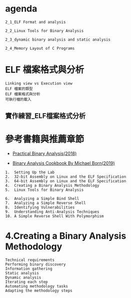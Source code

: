 # agenda
```
2_1_ELF Format and analysis

2_2_Linux Tools for Binary Analysis

2_3_dynamic binary analysis and static analysis

2_4_Memory Layout of C Programs
```

# ELF 檔案格式與分析
```
Linking view vs Execution view
ELF 檔案的類型
ELF 檔案格式與分析
可執行檔的載入
```

## 實作練習_ELF檔案格式分析




# 參考書籍與推薦章節

- [Practical Binary Analysis(2018)](https://nostarch.com/binaryanalysis)

- [Binary Analysis Cookbook By Michael Born(2019)](https://www.packtpub.com/product/binary-analysis-cookbook/9781789807608)
```
1.	Setting Up the Lab
2.	32-bit Assembly on Linux and the ELF Specification
3.	64-bit Assembly on Linux and the ELF Specification
4.	Creating a Binary Analysis Methodology
5.	Linux Tools for Binary Analysis

6.	Analyzing a Simple Bind Shell
7.	Analyzing a Simple Reverse Shell
8.	Identifying Vulnerabilities
9.	Understanding Anti-Analysis Techniques
10.	A Simple Reverse Shell With Polymorphism
```
# 4.Creating a Binary Analysis Methodology
```
Technical requirements
Performing binary discovery
Information gathering
Static analysis
Dynamic analysis
Iterating each step
Automating methodology tasks
Adapting the methodology steps
```
